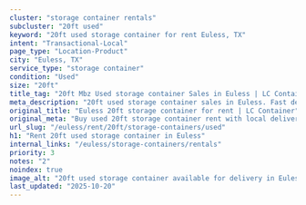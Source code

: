 ```yaml
---
cluster: "storage container rentals"
subcluster: "20ft used"
keyword: "20ft used storage container for rent Euless, TX"
intent: "Transactional-Local"
page_type: "Location-Product"
city: "Euless, TX"
service_type: "storage container"
condition: "Used"
size: "20ft"
title_tag: "20ft Mbz Used storage container Sales in Euless | LC Container"
meta_description: "20ft used storage container sales in Euless. Fast delivery, competitive pricing. Serving storage containers area. Quote ID: LA4. Call (214) 524-4168 for your free quote today."
original_title: "Euless 20ft storage container for rent | LC Container"
original_meta: "Buy used 20ft storage container rent with local delivery in Euless, TX. LC Container — local Since 2003. Request a fast quote today."
url_slug: "/euless/rent/20ft/storage-containers/used"
h1: "Rent 20ft used storage container in Euless"
internal_links: "/euless/storage-containers/rentals"
priority: 3
notes: "2"
noindex: true
image_alt: "20ft used storage container available for delivery in Euless"
last_updated: "2025-10-20"
---
```


<!-- TODO: Add unique city/inventory copy, images, and internal links here. -->
